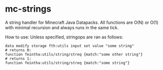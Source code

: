 # mc-strings
A string handler for Minecraft Java Datapacks.
All functions are O(N) or O(1) with minimal recursion and always runs in the same tick.


How to use: 
Unless specified, stringops are ran as follows:

```mcfunction
data modify storage fth:utils input set value "some string"
# returns 0:
function feintha:utils/string/streq {match:"some other string"}
# returns 1:
function feintha:utils/string/streq {match:"some string"}
```
